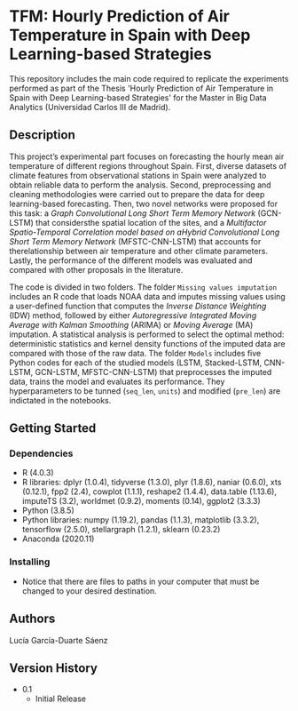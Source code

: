 # TFM: Hourly Prediction of Air Temperature in Spain with Deep Learning-based Strategies

This repository includes the main code required to replicate the experiments performed as part of the Thesis 'Hourly Prediction of Air Temperature in Spain with Deep Learning-based Strategies' for the Master in Big Data Analytics (Universidad Carlos III de Madrid).


## Description

This project’s experimental part focuses on forecasting the hourly mean air temperature of different regions throughout Spain. First, diverse datasets of climate features from observational stations in Spain were analyzed to obtain reliable data to perform the analysis. Second, preprocessing and cleaning methodologies were carried out to prepare the data for deep learning-based forecasting. Then, two novel networks were proposed for this task: a *Graph Convolutional Long Short Term Memory Network* (GCN-LSTM) that considersthe spatial location of the sites, and a *Multifactor Spatio-Temporal Correlation model based on aHybrid Convolutional Long Short Term Memory Network* (MFSTC-CNN-LSTM) that accounts for therelationship between air temperature and other climate parameters. Lastly, the performance of the different models was evaluated and compared with other proposals in the literature.

The code is divided in two folders. The folder `Missing values imputation` includes an R code that loads NOAA data and imputes missing values using a user-defined function that computes the *Inverse Distance Weighting* (IDW) method, followed by either *Autoregressive Integrated Moving Average with Kalman Smoothing* (ARIMA) or *Moving Average* (MA) imputation. A statistical analysis is performed to select the optimal method: deterministic statistics and kernel density functions of the imputed data are compared with those of the raw data. The folder `Models` includes five Python codes for each of the studied models (LSTM, Stacked-LSTM, CNN-LSTM, GCN-LSTM, MFSTC-CNN-LSTM) that preprocesses the imputed data, trains the model and evaluates its performance. They hyperparameters to be tunned (`seq_len`, `units`) and modified (`pre_len`) are indictated in the notebooks.

## Getting Started

### Dependencies

* R (4.0.3)
* R libraries: dplyr (1.0.4), tidyverse (1.3.0), plyr (1.8.6), naniar (0.6.0), xts (0.12.1), fpp2 (2.4), cowplot (1.1.1), reshape2 (1.4.4), data.table (1.13.6), imputeTS (3.2), worldmet (0.9.2), moments (0.14), ggplot2 (3.3.3)
* Python (3.8.5)
* Python libraries: numpy (1.19.2), pandas (1.1.3), matplotlib (3.3.2), tensorflow (2.5.0), stellargraph (1.2.1), sklearn (0.23.2)
* Anaconda (2020.11)

### Installing

* Notice that there are files to paths in your computer that must be changed to your desired destination.


## Authors

Lucía García-Duarte Sáenz

## Version History

* 0.1
    * Initial Release
